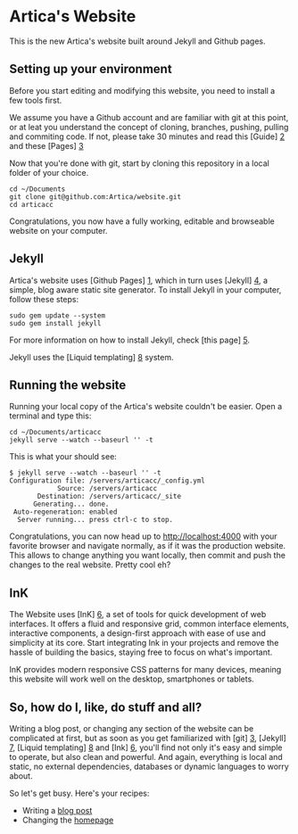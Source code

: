 Artica's Website
================

This is the new Artica's website built around Jekyll and Github pages.


Setting up your environment
---------------------------

Before you start editing and modifying this website, you need to install a few tools first.

We assume you have a Github account and are familiar with git at this point, or at leat you understand the concept of cloning, branches, pushing, pulling and commiting code. If not, please take 30 minutes and read this [Guide] [2] and these [Pages] [3]

Now that you're done with git, start by cloning this repository in a local folder of your choice.

```
cd ~/Documents
git clone git@github.com:Artica/website.git
cd articacc
```

Congratulations, you now have a fully working, editable and browseable website on your computer.

Jekyll
------

Artica's website uses [Github Pages] [1], which in turn uses [Jekyll] [4], a simple, blog aware static site generator. To install Jekyll in your computer, follow these steps:

```
sudo gem update --system
sudo gem install jekyll
```

For more information on how to install Jekyll, check [this page] [5].

Jekyll uses the [Liquid templating] [8] system.

Running the website
-------------------

Running your local copy of the Artica's website couldn't be easier. Open a terminal and type this:

```
cd ~/Documents/articacc
jekyll serve --watch --baseurl '' -t
```

This is what your should see:

```
$ jekyll serve --watch --baseurl '' -t
Configuration file: /servers/articacc/_config.yml
            Source: /servers/articacc
       Destination: /servers/articacc/_site
      Generating... done.
 Auto-regeneration: enabled
  Server running... press ctrl-c to stop.
```

Congratulations, you can now head up to [http://localhost:4000](http://localhost:4000) with your favorite browser and navigate normally, as if it was the production website. This allows to change anything you want locally, then commit and push the changes to the real website. Pretty cool eh?

InK
---

The Website uses [InK] [6], a set of tools for quick development of web interfaces. It offers a fluid and responsive grid, common interface elements, interactive components, a design-first approach with ease of use and simplicity at its core. Start integrating Ink in your projects and remove the hassle of building the basics, staying free to focus on what's important.

InK provides modern responsive CSS patterns for many devices, meaning this website will work well on the desktop, smartphones or tablets.

So, how do I, like, do stuff and all?
-------------------------------------

Writing a blog post, or changing any section of the website can be complicated at first, but as soon as you get familiarized with [git] [3], [Jekyll] [7], [Liquid templating] [8] and [Ink] [6], you'll find not only it's easy and simple to operate, but also clean and powerful. And again, everything is local and static, no external dependencies, databases or dynamic languages to worry about.

So let's get busy. Here's your recipes:

 * Writing a [blog post](BLOGPOST.md)
 * Changing the [homepage](HOMEPAGE.md)

  [1]: http://pages.github.com/                                        "Github Pages"
  [2]: https://help.github.com/articles/set-up-git                     "Set Up Git"
  [3]: https://help.github.com/categories/19/articles                  "Using Git"
  [4]: https://help.github.com/articles/using-jekyll-with-pages        "Using Jekyll with Pages"
  [5]: http://jekyllrb.com/docs/installation/                          "Jekyll Installation"
  [6]: http://ink.sapo.pt/                                             "InK - Interface Kit"
  [7]: http://jekyllrb.com/                                            "Jekyll"
  [8]: https://github.com/Shopify/liquid/wiki/Liquid-for-Designers     "Liquid templating"

